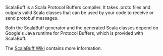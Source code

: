 ScalaBuff is a Scala Protocol Buffers compiler. It takes .proto files and outputs valid Scala classes that can be used by your code to receive or send protobuf messages.

Both the ScalaBuff generator and the generated Scala classes depend on Google's Java runtime for Protocol Buffers, which is provided with ScalaBuff.

The [ScalaBuff Wiki](https://github.com/SandroGrzicic/ScalaBuff/wiki) contains more information.